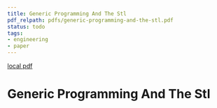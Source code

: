 ```yaml
---
title: Generic Programming And The Stl
pdf_relpath: pdfs/generic-programming-and-the-stl.pdf
status: todo
tags:
- engineering
- paper
---
```


[local pdf](../../../pdfs/generic-programming-and-the-stl.pdf)

# Generic Programming And The Stl

